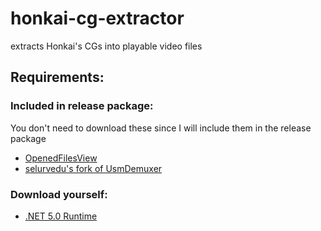 # honkai-cg-extractor
extracts Honkai's CGs into playable video files

## Requirements:
### Included in release package:
You don't need to download these since I will include them in the release package
- [OpenedFilesView](https://www.nirsoft.net/utils/opened_files_view.html)  
- [selurvedu's fork of UsmDemuxer](https://github.com/selurvedu/UsmDemuxer)  
### Download yourself:
- [.NET 5.0 Runtime](https://dotnet.microsoft.com/en-us/download/dotnet/thank-you/runtime-5.0.17-windows-x64-installer)
